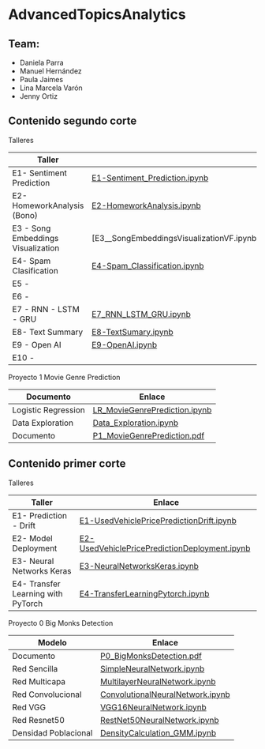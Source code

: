#  AdvancedTopicsAnalytics
## Team:
* Daniela Parra
* Manuel Hernández
* Paula Jaimes
* Lina Marcela Varón
* Jenny Ortiz

## Contenido segundo corte

Talleres

| Taller   | Enlace | 
|----------|-------------|
| E1- Sentiment Prediction | [E1-Sentiment_Prediction.ipynb](https://github.com/linamvaron/AdvancedTopicsAnalytics/blob/main/Exercises%20NLP/E1_SentimentPrediction.ipynb)| 
| E2- HomeworkAnalysis (Bono) | [E2-HomeworkAnalysis.ipynb](https://github.com/linamvaron/AdvancedTopicsAnalytics/blob/main/Exercises%20NLP/E2_HomeworksAnalysis_(BONO).ipynb)| 
| E3 - Song Embeddings Visualization |[E3__SongEmbeddingsVisualizationVF.ipynb(https://github.com/linamvaron/AdvancedTopicsAnalytics/blob/main/Exercises%20NLP/E3__SongEmbeddingsVisualizationVF.ipynb)|
| E4- Spam Clasification | [E4-Spam_Classification.ipynb](https://github.com/linamvaron/AdvancedTopicsAnalytics/blob/main/Exercises%20NLP/E4_SpamClassification__.ipynb)   | 
| E5 -  | | 
| E6 -  | | 
| E7 - RNN - LSTM - GRU | [E7_RNN_LSTM_GRU.ipynb](https://github.com/linamvaron/AdvancedTopicsAnalytics/blob/main/Exercises%20NLP/E7_RNN_LSTM_GRU.ipynb) |
| E8- Text Summary | [E8-TextSumary.ipynb](https://github.com/linamvaron/AdvancedTopicsAnalytics/blob/main/Exercises%20NLP/E8_TextSummary.ipynb)   | 
| E9 - Open AI |  [E9-OpenAI.ipynb](https://github.com/linamvaron/AdvancedTopicsAnalytics/blob/main/Exercises%20NLP/E9_OpenAI.ipynb)  | 
| E10 -  | | 


Proyecto 1 Movie Genre Prediction

| Documento   | Enlace | 
|----------|-------------|
|Logistic Regression|[LR_MovieGenrePrediction.ipynb](https://github.com/linamvaron/AdvancedTopicsAnalytics/blob/main/Projects/P1%20-%20Movie%20Genre%20Prediction/MovieGenrePrediction.ipynb)|
|Data Exploration|[Data_Exploration.ipynb](https://github.com/linamvaron/AdvancedTopicsAnalytics/blob/main/Projects/P1%20-%20Movie%20Genre%20Prediction/Exploraci%C3%B3n_MovieGenrePrediction.ipynb)|
|Documento|[P1_MovieGenrePrediction.pdf](https://github.com/linamvaron/AdvancedTopicsAnalytics/blob/main/Projects/P1%20-%20Movie%20Genre%20Prediction/Caso%20Movie%20Genre.pdf)|

## Contenido primer corte

Talleres

| Taller   | Enlace | 
|----------|-------------|
| E1- Prediction - Drift | [E1-UsedVehiclePricePredictionDrift.ipynb](https://github.com/linamvaron/AdvancedTopicsAnalytics/blob/main/Exercises/E1-UsedVehiclePricePredictionDrift.ipynb)| 
| E2- Model Deployment  | [E2-UsedVehiclePricePredictionDeployment.ipynb](https://github.com/linamvaron/AdvancedTopicsAnalytics/blob/main/Exercises/E2-UsedVehiclePricePredictionDeployment.ipynb)|
| E3- Neural Networks Keras | [E3-NeuralNetworksKeras.ipynb](https://github.com/linamvaron/AdvancedTopicsAnalytics/blob/main/Exercises/E3-NeuralNetworksKeras.ipynb)   | 
| E4- Transfer Learning with PyTorch | [E4-TransferLearningPytorch.ipynb](https://github.com/linamvaron/AdvancedTopicsAnalytics/blob/main/Exercises/E4-PretrainedModelsPytorch.ipynb)   | 


Proyecto 0 Big Monks Detection

| Modelo   | Enlace | 
|----------|-------------|
| Documento | [P0_BigMonksDetection.pdf](https://github.com/linamvaron/AdvancedTopicsAnalytics/blob/main/Projects/P0_BigMonksDetection/P0%20-%20Frailejon%20Detection.pdf)   | 
| Red Sencilla  | [SimpleNeuralNetwork.ipynb](https://github.com/linamvaron/AdvancedTopicsAnalytics/blob/main/Projects/P0_BigMonksDetection/SimpleNeuralNetwork.ipynb)   |
| Red Multicapa | [MultilayerNeuralNetwork.ipynb](https://github.com/linamvaron/AdvancedTopicsAnalytics/blob/main/Projects/P0_BigMonksDetection/MultilayerNeuralNetwork.ipynb)   | 
| Red Convolucional | [ConvolutionalNeuralNetwork.ipynb](https://github.com/linamvaron/AdvancedTopicsAnalytics/blob/main/Projects/P0_BigMonksDetection/CNN_project-1.ipynb)   | 
| Red VGG | [VGG16NeuralNetwork.ipynb](https://github.com/linamvaron/AdvancedTopicsAnalytics/blob/main/Projects/P0_BigMonksDetection/VGG-16NeuralNetwork.ipynb)   |
| Red Resnet50 |  [RestNet50NeuralNetwork.ipynb](https://github.com/linamvaron/AdvancedTopicsAnalytics/blob/main/Projects/P0_BigMonksDetection/RestNet50NeuralNetwork.ipynb)  | 
| Densidad Poblacional | [DensityCalculation_GMM.ipynb](https://github.com/linamvaron/AdvancedTopicsAnalytics/blob/main/Projects/P0_BigMonksDetection/DensidadPoblacional.ipynb)   | 
